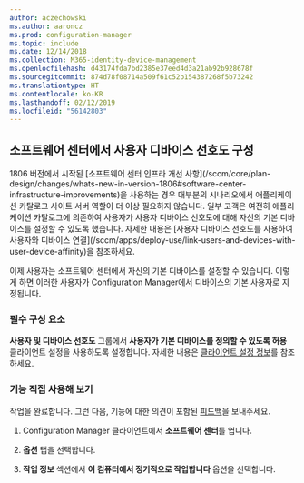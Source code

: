 ```yaml
---
author: aczechowski
ms.author: aaroncz
ms.prod: configuration-manager
ms.topic: include
ms.date: 12/14/2018
ms.collection: M365-identity-device-management
ms.openlocfilehash: d43174fda7bd2385e37eed4d3a21ab92b928678f
ms.sourcegitcommit: 874d78f08714a509f61c52b154387268f5b73242
ms.translationtype: HT
ms.contentlocale: ko-KR
ms.lasthandoff: 02/12/2019
ms.locfileid: "56142803"
---
```

## <a name="bkmk_uda"></a> 소프트웨어 센터에서 사용자 디바이스 선호도 구성
<!--3485366--> 1806 버전에서 시작된 [소프트웨어 센터 인프라 개선 사항](/sccm/core/plan-design/changes/whats-new-in-version-1806#software-center-infrastructure-improvements)을 사용하는 경우 대부분의 시나리오에서 애플리케이션 카탈로그 사이트 서버 역할이 더 이상 필요하지 않습니다. 일부 고객은 여전히 애플리케이션 카탈로그에 의존하여 사용자가 사용자 디바이스 선호도에 대해 자신의 기본 디바이스를 설정할 수 있도록 했습니다. 자세한 내용은 [사용자 디바이스 선호도를 사용하여 사용자와 디바이스 연결](/sccm/apps/deploy-use/link-users-and-devices-with-user-device-affinity)을 참조하세요.

이제 사용자는 소프트웨어 센터에서 자신의 기본 디바이스를 설정할 수 있습니다. 이렇게 하면 이러한 사용자가 Configuration Manager에서 디바이스의 기본 사용자로 지정됩니다.


### <a name="prerequisite"></a>필수 구성 요소

**사용자 및 디바이스 선호도** 그룹에서 **사용자가 기본 디바이스를 정의할 수 있도록 허용** 클라이언트 설정을 사용하도록 설정합니다. 자세한 내용은 [클라이언트 설정 정보](/sccm/core/clients/deploy/about-client-settings#user-and-device-affinity)를 참조하세요.


### <a name="try-it-out"></a>기능 직접 사용해 보기

작업을 완료합니다. 그런 다음, 기능에 대한 의견이 포함된 [피드백](/sccm/core/understand/find-help#product-feedback)을 보내주세요.

1. Configuration Manager 클라이언트에서 **소프트웨어 센터**를 엽니다.  

2. **옵션** 탭을 선택합니다.  

3. **작업 정보** 섹션에서 **이 컴퓨터에서 정기적으로 작업합니다** 옵션을 선택합니다.  
